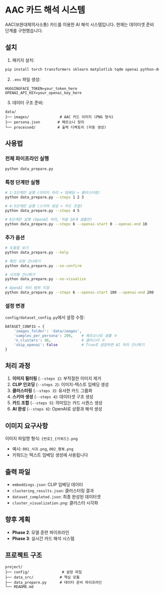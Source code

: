 # AAC 카드 해석 시스템

AAC(보완대체의사소통) 카드를 이용한 AI 해석 시스템입니다. 현재는 데이터셋 준비 단계를 구현했습니다.

## 설치

1. 패키지 설치:
```bash
pip install torch transformers sklearn matplotlib tqdm openai python-dotenv pillow huggingface-hub
```

2. `.env` 파일 생성:
```
HUGGINGFACE_TOKEN=your_token_here
OPENAI_API_KEY=your_openai_key_here
```

3. 데이터 구조 준비:
```
data/
├── images/              # AAC 카드 이미지 (PNG 형식)
├── persona.json        # 페르소나 정의
└── processed/          # 출력 디렉토리 (자동 생성)
```

## 사용법

### 전체 파이프라인 실행
```bash
python data_prepare.py
```

### 특정 단계만 실행
```bash
# 1-3단계만 실행 (이미지 처리 + 임베딩 + 클러스터링)
python data_prepare.py --steps 1 2 3

# 4-5단계만 실행 (스키마 생성 + 카드 조합)
python data_prepare.py --steps 4 5

# 6단계만 실행 (OpenAI 처리, 처음 10개 샘플만)
python data_prepare.py --steps 6 --openai-start 0 --openai-end 10
```

### 추가 옵션
```bash
# 도움말 보기
python data_prepare.py --help

# 확인 과정 건너뛰기
python data_prepare.py --no-confirm

# 시각화 건너뛰기
python data_prepare.py --no-visualize

# OpenAI 처리 범위 지정
python data_prepare.py --steps 6 --openai-start 100 --openai-end 200
```

### 설정 변경
`config/dataset_config.py`에서 설정 수정:
```python
DATASET_CONFIG = {
    'images_folder': 'data/images',
    'samples_per_persona': 200,    # 페르소나당 샘플 수
    'n_clusters': 96,              # 클러스터 수
    'skip_openai': False           # True로 설정하면 AI 처리 건너뛰기
}
```

## 처리 과정

1. **이미지 필터링** (`--steps 1`): 부적절한 이미지 제거
2. **CLIP 인코딩** (`--steps 2`): 이미지-텍스트 임베딩 생성
3. **클러스터링** (`--steps 3`): 유사한 카드 그룹화
4. **스키마 생성** (`--steps 4`): 데이터셋 구조 생성
5. **카드 조합** (`--steps 5`): 의미있는 카드 시퀀스 생성
6. **AI 완성** (`--steps 6`): OpenAI로 상황과 해석 생성

## 이미지 요구사항

이미지 파일명 형식: `{번호}_{키워드}.png`
- 예시: `001_사과.png`, `002_행복.png`
- 키워드는 텍스트 임베딩 생성에 사용됩니다

## 출력 파일

- `embeddings.json`: CLIP 임베딩 데이터
- `clustering_results.json`: 클러스터링 결과
- `dataset_completed.json`: 최종 완성된 데이터셋
- `cluster_visualization.png`: 클러스터 시각화

## 향후 계획

- **Phase 2**: 모델 훈련 파이프라인
- **Phase 3**: 실시간 카드 해석 시스템

## 프로젝트 구조

```
project/
├── config/               # 설정 파일
├── data_src/            # 핵심 모듈
├── data_prepare.py      # 데이터 준비 파이프라인
└── README.md
```